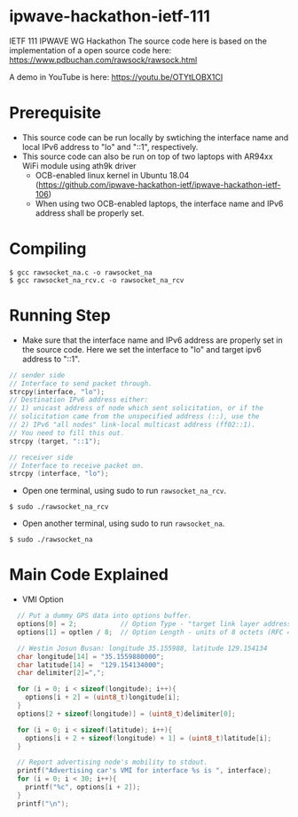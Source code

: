 # ipwave-hackathon-ietf-111
IETF 111 IPWAVE WG Hackathon
The source code here is based on the implementation of a open source code here:
https://www.pdbuchan.com/rawsock/rawsock.html

A demo in YouTube is here: https://youtu.be/OTYtLOBX1CI

# Prerequisite
* This source code can be run locally by swtiching the interface name and local IPv6 address to "lo" and "::1", respectively.
* This source code can also be run on top of two laptops with AR94xx WiFi module using ath9k driver
  * OCB-enabled linux kernel in Ubuntu 18.04 (https://github.com/ipwave-hackathon-ietf/ipwave-hackathon-ietf-106)
  * When using two OCB-enabled laptops, the interface name and IPv6 address shall be properly set.

# Compiling
```shell
$ gcc rawsocket_na.c -o rawsocket_na
$ gcc rawsocket_na_rcv.c -o rawsocket_na_rcv
```

# Running Step
* Make sure that the interface name and IPv6 address are properly set in the source code. Here we set the interface to "lo" and target ipv6 address to "::1".
```c
// sender side
// Interface to send packet through.
strcpy(interface, "lo");
// Destination IPv6 address either:
// 1) unicast address of node which sent solicitation, or if the
// solicitation came from the unspecified address (::), use the
// 2) IPv6 "all nodes" link-local multicast address (ff02::1).
// You need to fill this out.
strcpy (target, "::1");
```
```c
// receiver side
// Interface to receive packet on.
strcpy (interface, "lo");
```
* Open one terminal, using sudo to run ```rawsocket_na_rcv```.
```shell
$ sudo ./rawsocket_na_rcv
```
* Open another terminal, using sudo to run ```rawsocket_na```.
```shell
$ sudo ./rawsocket_na
```

# Main Code Explained
* VMI Option
```c
  // Put a dummy GPS data into options buffer.
  options[0] = 2;           // Option Type - "target link layer address" (Section 4.6 of RFC 4861), need to be redefined
  options[1] = optlen / 8;  // Option Length - units of 8 octets (RFC 4861), need to be redefined

  // Westin Josun Busan: longitude 35.155988, latitude 129.154134
  char longitude[14] = "35.1559880000";
  char latitude[14] =  "129.154134000";
  char delimiter[2]=",";

  for (i = 0; i < sizeof(longitude); i++){
    options[i + 2] = (uint8_t)longitude[i];
  }
  options[2 + sizeof(longitude)] = (uint8_t)delimiter[0];

  for (i = 0; i < sizeof(latitude); i++){
    options[i + 2 + sizeof(longitude) + 1] = (uint8_t)latitude[i];
  } 

  // Report advertising node's mobility to stdout.
  printf("Advertising car's VMI for interface %s is ", interface);
  for (i = 0; i < 30; i++){
    printf("%c", options[i + 2]);
  }
  printf("\n");
```
